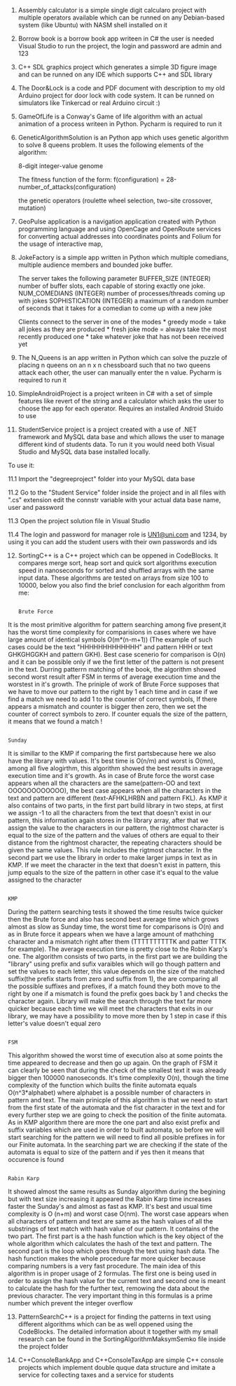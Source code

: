 1. Assembly calculator is a simple single digit calcularo project with multiple operators available which can be runned on any Debian-based system (like Ubuntu) with NASM shell installed on it 

2. Borrow book is a borrow book app writeen in C# the user is needed Visual Studio to run the project, the login and password are admin and 123

3. C++ SDL graphics project which generates a simple 3D figure image and can be runned on any IDE which supports C++ and SDL library

4. The Door&Lock is a code and PDF document with description to my old Arduino project for door lock with code system. It can be runned on simulators like Tinkercad or real Arduino circuit :)

5. GameOfLife is a Conway's Game of life algorithm with an actual animation of a process writeen in Python. Pycharm is required to run it

6. GeneticAlgorithmSolution is an Python app which uses genetic algorithm to solve 8 queens problem. It uses the following elements of the algorithm:

   8-digit integer-value genome

   The fitness function of the form: f(configuration) = 28-number_of_attacks(configuration)

   the genetic operators (roulette wheel selection, two-site crossover, mutation)


7. GeoPulse application is a navigation application created with Python programming language and using OpenCage and OpenRoute services for converting actual addresses into coordinates points and Folium for the usage of interactive map, 

8. JokeFactory is a simple app written in Python which multiple comedians, multiple audience members and bounded joke buffer.

	The server takes the following parameter
		BUFFER_SIZE  (INTEGER)  number of buffer slots, each capable of storing exactly one joke.
		NUM_COMEDIANS (INTEGER) number of processes/threads coming up with jokes
		SOPHISTICATION (INTEGER) a maximum of a random number of seconds that it takes for a comedian to come up with a new joke

	Clients connect to the server in one of the modes
		* greedy mode = take all jokes as they are produced
		* fresh joke mode = always take the most recently produced one
		* take whatever joke that has not been received yet 

9. The N_Queens is an app written in Python which can solve the puzzle of placing n queens on an n x n chessboard such that no two queens attack each other, the user can manually enter the n value. Pycharm is required to run it

10. SimpleAndroidProject is a project writeen in C# with a set of simple features like revert of the string and a calculator which asks the user to choose the app for each operator. Requires an installed Android Stuido to use

11. StudentService project is a project created with a use of .NET framework and MySQL data base and which allows the user to manage different kind of students data. To run it you would need both Visual Studio and MySQL data base installed locally. 

To use it: 

11.1 Import the "degreeproject" folder into your MySQL data base 

11.2 Go to the "Student Service" folder inside the project and in all files with ".cs" extension edit the connstr variable with your actual data base name, user and password

11.3 Open the project solution file in Visual Studio

11.4 The login and password for manager role is UN1@uni.com and 1234, by using it you can add the student users with their own passwords and ids

12. SortingC++ is a C++ project which can be oppened in CodeBlocks. It compares merge sort, heap sort and quick sort algorithms execution speed in nanoseconds for sorted and shuffled arrays with the same input data. These algorithms are tested on arrays from size 100 to 10000, below you also find the brief conclusion for each algorithm from me:

                                                                                    Brute Force 

It is the most primitive algorithm for pattern searching among five present,it has the worst time complexity for comparisions in cases where we have large amount of identical symbols O(m*(n-m+1)) (The example of such cases could be the text "HHHHHHHHHHHHH" and pattern HHH or text GHKGHGGKH and pattern GKH). Best case scenerio for comparison is O(n) and it can be possible only if we the first letter of the pattern is not present in the text. Durring patterrn matching of the book, the algorithm showed second worst result after FSM in terms of average execution time and the worstest in it's growth. The priniple of work of Brute Force supposes that we have to move our pattern to the right by 1 each time and in case if we find a match we need to add 1 to the counter of correct symbols, If there appears a mismatch and counter is bigger then zero, then we set the counter of correct symbols to zero. If counter equals the size of the pattern, it means that we found a match ! 


                                                                                      Sunday

It is simillar to the KMP if comparing the first partsbecause here we also have the library with values. It's best time is O(n/m) and worst is O(mn), among all five alogirthm, this algorithm showed the best results in average execution time and it's growth. As in case of Brute force the worst case appears when all the characters are the same(pattern-OO and text OOOOOOOOOOOO), the best case appears when all the characters in the text and pattern are different (text-AFHKLHRBN and pattern FKL). As KMP it also contains of two parts, in the first part build library in two steps, at first we assign -1 to all the characters from the text that doesn't exist in our pattern, this information again stores in the library array, after that we assign the value to the characters in our pattern, the rightmost character is equal to the size of the pattern and the values of others are equal to their distance from the rightmost character, the repeating characters should be given the same values. This rule includes the rigtmost character. In the second part we use the library in order to make larger jumps in text as in KMP. If we meet the character in the text that doesn't exist in pattern, this jump equals to the size of the pattern in other case it's equal to the value assigned to the character 


                                                                                       KMP

During the pattern searching tests it showed the time results twice quicker then the Brute force and also has second best average time which grows almost as slow as Sunday time, the worst time for comparisons is O(n) and as in Brute force it appears when we have a large amount of mathching character and a mismatch right after them  (TTTTTTTTTTK and patter TTTK for example). The average execution time is pretty close to the Robin Karp's one. The algorithm consists of two parts, in the first part we are building the "library" using prefix and sufix varaibles which will go though pattern and set the values to each letter, this value depends on the size of the matched suffix(the prefix starts from zero and suffix from 1), the are comparing all the possible suffixes and prefixes, if a match found they both move to the right by one if a mismatch is found the prefix goes back by 1 and checks the character again. Library will make the search through the text far more quicker because each time we will meet the characters that exits in our library, we may have a possibility to move more then by 1 step in case if this letter's value doesn't equal zero 

                           
                                                                                        FSM 

This algorithm showed the worst time of execution also at some points the time appeared to decrease and then go up again. On the graph of FSM it can clearly be seen that during the check of the smallest text it was already bigger then 100000 nanoseconds. It's time complexity O(n), though the time complexity of the function which builts the finite automata equals O(n^3*alphabet) where alphabet is a possible number of characters in pattern and text. The main prinicple of this algorithm is that we need to start from the first state of the automata and the fist character in the text and for every further step we are going to check the position of the finite automata. As in KMP algorithm there are more the one part and also exist prefix and suffix variables which are used in order to built automata, so before we will start searching for the pattern we will need to find all posible prefixes in for our Finite automata. In the searching part we are checking if the state of the automata is equal to size of the pattern and if yes then it means that occurence is found


                                                                                     Rabin Karp
It showed almost the same results as Sunday algorithm during the begining but with text size increasing it appeared the Rabin Karp time increases faster the Sunday's and almost as fast as KMP. It's best and usual time complexity is O (n+m) and worst case O(nm). The worst case appears when all characters of pattern and text are same as the hash values of all the substrings of text match with hash value of our pattern. It contains of the two part. The first part is a  the hash function which is the key object of the whole algorithm which calculates the hash of the text and pattern. The second part is the loop which goes through the text using hash data. The hash function makes the whole procedure far more quicker because comparing numbers is a very fast procedure. The main idea of this algorithm is in proper usage of 2 formulas. The first one is being used in order to assign the hash value for the current text and second one is meant to calculate the hash for the further text, remowing the data about the previous character. The very important thing in this formulas is a prime number which prevent the integer overflow 


13. PatternSearchC++ is a project for finding the patterns in text using different algorithms which can be as well oppened using the CodeBlocks. The detailed information about it together with my small research can be found in the SortingAlgorithmMaksymSemko file inside the project folder

14. C++ConsoleBankApp and C++ConsoleTaxApp are simple C++ console projects which implement double quque data structure and imitate a service for collecting taxes and a service for students




 



                              
                              

